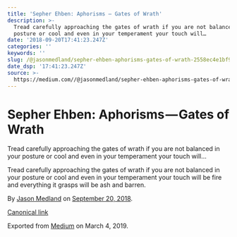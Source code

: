 ```yaml
---
title: 'Sepher Ehben: Aphorisms — Gates of Wrath'
description: >-
  Tread carefully approaching the gates of wrath if you are not balanced in your
  posture or cool and even in your temperament your touch will…
date: '2018-09-20T17:41:23.247Z'
categories: ''
keywords: ''
slug: /@jasonmedland/sepher-ehben-aphorisms-gates-of-wrath-2558ec4e1bf9
date_dsp: '17:41:23.247Z'
source: >-
  https://medium.com//@jasonmedland/sepher-ehben-aphorisms-gates-of-wrath-2558ec4e1bf9
---
```


# Sepher Ehben: Aphorisms — Gates of Wrath

Tread carefully approaching the gates of wrath if you are not balanced in your posture or cool and even in your temperament your touch will…

Tread carefully approaching the gates of wrath if you are not balanced in your posture or cool and even in your temperament your touch will be fire and everything it grasps will be ash and barren.

By [Jason Medland](https://medium.com/@jasonmedland) on [September 20, 2018](https://medium.com/p/2558ec4e1bf9).

[Canonical link](https://medium.com/@jasonmedland/sepher-ehben-aphorisms-gates-of-wrath-2558ec4e1bf9)

Exported from [Medium](https://medium.com) on March 4, 2019.